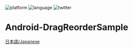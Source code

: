 ![platform](https://img.shields.io/badge/platform-Android-blue.svg)
![language](https://img.shields.io/badge/language-kotlin1.3-green.svg)
![twitter](https://img.shields.io/badge/twitter-@yfujiki-blue.svg)

# Android-DragReorderSample

[日本語/Japanese](https://qiita.com/yfujiki/items/5be37a8fa95433cc8dfb)
